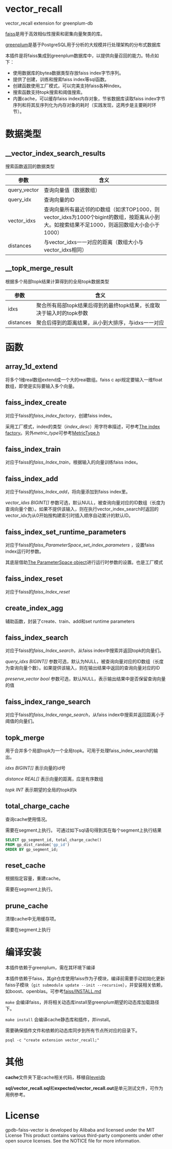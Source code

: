 # vector_recall
vector_recall extension for greenplum-db

[faiss](https://github.com/facebookresearch/faiss)是用于高效相似性搜索和密集向量聚类的库。

[greenplum](https://github.com/greenplum-db/gpdb)是基于PostgreSQL用于分析的大规模并行处理架构的分布式数据库

本插件是将faiss集成到greenplum数据库中，以提供向量召回的能力。特点如下：
* 使用数据库的bytea数据类型存放faiss index字节序列。
* 提供了创建，训练和搜索faiss index等sql函数。
* 创建函数使用工厂模式，可以完美支持faiss各种index。
* 搜索函数支持topk搜索和阈值搜索。
* 内置cache，可以缓存faiss index内存对象，节省数据库读取faiss index字节序列和将其反序列化为内存对象的耗时（实践发现，这两步是主要耗时环节）。

# 数据类型

## __vector_index_search_results 
搜索函数返回的数据类型

| 参数 | 含义| 
| --- | --- |
|query_vector |查询向量值（数据数组）|
|query_idx|查询向量的ID|
|vector_idxs |查询向量所有最近邻的ID数组（如求TOP1000，则vector_idxs为1000个bigint的数组，按距离从小到大。如搜索结果不足1000，则返回数组大小会小于1000）|
|distances |与vector_idxs一一对应的距离（数组大小与vector_idxs相同）|

## __topk_merge_result
根据多个局部topk结果计算得到的全局topk数据类型

| 参数 | 含义| 
| --- | --- |
|idxs |聚合所有局部topk结果后得到的最终topk结果，长度取决于输入时的topk参数|
|distances |聚合后得到的距离结果，从小到大排序，与idxs一一对应|

# 函数

## array_1d_extend
将多个1维real数组extend成一个大的real数组。faiss c api规定要输入一维float数组，即使是实际要输入多个向量。

## faiss_index_create
对应于faiss的*faiss_index_factory*，创建faiss index。

采用工厂模式，index的类型（*index_desc*）用字符串描述，可参考[The index factory](https://github.com/facebookresearch/faiss/wiki/The-index-factory)。另外*metric_type*可参考[MetricType.h](https://github.com/facebookresearch/faiss/blob/main/faiss/MetricType.h)


## faiss_index_train
对应于faiss的*faiss_Index_train*，根据输入的向量训练faiss index。

## faiss_index_add
对应于faiss的*faiss_Index_add*，将向量添加到faiss index里。

*vector_idxs BIGINT[]* 参数可选，默认NULL，被查询向量对应的ID数组（长度为查询向量个数）。如果不提供该输入，则在执行vector_index_search时返回的vector_idx为从0开始按构建索引时插入顺序自动累计的默认ID。

## faiss_index_set_runtime_parameters
对应于faiss的*faiss_ParameterSpace_set_index_parameters* ，设置faiss index运行时参数。

其底层借助[The ParameterSpace object](https://github.com/facebookresearch/faiss/wiki/Index-IO,-cloning-and-hyper-parameter-tuning#the-parameterspace-object)进行运行时参数的设置。也是工厂模式

## faiss_index_reset
对应于faiss的*faiss_Index_reset*

## create_index_agg
辅助函数，封装了create、train、add和set runtime parameters

## faiss_index_search
对应于faiss的*faiss_Index_search*，从faiss index中搜索并返回topk的向量们。

*query_idxs BIGINT[]* 参数可选，默认为NULL，被查询向量对应的ID数组（长度为查询向量个数）。如果提供该输入，则在输出结果中返回的查询向量对应的ID

*preserve_vector bool* 参数可选，默认NULL，表示输出结果中是否保留查询向量的值

## faiss_index_range_search
对应于faiss的*faiss_Index_range_search*，从faiss index中搜索并返回距离小于阈值的向量们。

## topk_merge
用于合并多个局部topk为一个全局topk。可用于处理faiss_index_search的输出。

*idxs BIGINT[]* 表示向量的id号

*distance REAL[]* 表示向量的距离，应是有序数组

*topk INT* 表示期望的全局的topk的k

## total_charge_cache 
查询cache使用情况。

需要在segment上执行。
可通过如下sql语句得到其在每个segment上执行结果
```sql
SELECT gp_segment_id, total_charge_cache()
FROM gp_dist_random('gp_id')
ORDER BY gp_segment_id;
```
## reset_cache
根据指定容量，重建cache。

需要在segment上执行。
## prune_cache
清理cache中无用缓存项。

需要在segment上执行

# 编译安装
本插件依赖于greenplum，需在其环境下编译

本插件依赖于faiss，其git仓库使用faiss作为子模块，编译前需要手动初始化更新faiss子模块（```git submodule update --init --recursive```），并安装相关依赖，如boost、openblas。可参考[faiss/INSTALL.md](https://github.com/facebookresearch/faiss/blob/main/INSTALL.md)

```make``` 会编译faiss，并将相关动态库install至greenplum期望的动态库加载路径下。

```make install``` 会编译cache静态库和插件，并install。

需要确保插件文件和依赖的动态库同步到所有节点所对应的目录下。

```psql -c "create extension vector_recall;"```

# 其他

**cache**文件夹下是cache相关代码，移植自[leveldb](https://github.com/google/leveldb)

**sql/vector_recall.sql**和**expected/vector_recall.out**是单元测试文件，可作为用例参考。

# License
gpdb-faiss-vector is developed by Alibaba and licensed under the MIT License
This product contains various third-party components under other open source licenses.
See the NOTICE file for more information.

